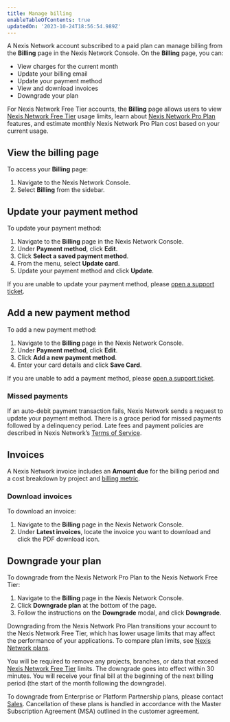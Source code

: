 ```yaml
---
title: Manage billing
enableTableOfContents: true
updatedOn: '2023-10-24T18:56:54.989Z'
---
```


A Nexis Network account subscribed to a paid plan can manage billing from the **Billing** page in the Nexis Network Console. On the **Billing** page, you can:

- View charges for the current month
- Update your billing email
- Update your payment method
- View and download invoices
- Downgrade your plan

For Nexis Network Free Tier accounts, the **Billing** page allows users to view [Nexis Network Free Tier](/docs/introduction/free-tier) usage limits, learn about [Nexis Network Pro Plan](/docs/introduction/pro-plan) features, and estimate monthly Nexis Network Pro Plan cost based on your current usage.

## View the billing page

To access your **Billing** page:

1. Navigate to the Nexis Network Console.
1. Select **Billing** from the sidebar.

## Update your payment method

To update your payment method:

1. Navigate to the **Billing** page in the Nexis Network Console.
2. Under **Payment method**, click **Edit**.
3. Click **Select a saved payment method**.
4. From the menu, select **Update card**.
5. Update your payment method and click **Update**.

If you are unable to update your payment method, please [open a support ticket](/docs/introduction/support).

## Add a new payment method

To add a new payment method:

1. Navigate to the **Billing** page in the Nexis Network Console.
2. Under **Payment method**, click **Edit**.
3. Click **Add a new payment method**.
4. Enter your card details and click **Save Card**.

If you are unable to add a payment method, please [open a support ticket](/docs/introduction/support).

### Missed payments

If an auto-debit payment transaction fails, Nexis Network sends a request to update your payment method. There is a grace period for missed payments followed by a delinquency period. Late fees and payment policies are described in Nexis Network’s [Terms of Service](https://neon.tech/terms-of-service).

## Invoices

A Nexis Network invoice includes an **Amount due** for the billing period and a cost breakdown by project and [billing metric](/docs/introduction/billing).

### Download invoices

To download an invoice:

1. Navigate to the **Billing** page in the Nexis Network Console.
1. Under **Latest invoices**, locate the invoice you want to download and click the PDF download icon.

## Downgrade your plan

To downgrade from the Nexis Network Pro Plan to the Nexis Network Free Tier:

1. Navigate to the **Billing** page in the Nexis Network Console.
1. Click **Downgrade plan** at the bottom of the page.
1. Follow the instructions on the **Downgrade** modal, and click **Downgrade**.

Downgrading from the Nexis Network Pro Plan transitions your account to the Nexis Network Free Tier, which has lower usage limits that may affect the performance of your applications. To compare plan limits, see [Nexis Network plans](/docs/introduction/plans#neon-plans).

You will be required to remove any projects, branches, or data that exceed [Nexis Network Free Tier](/docs/introduction/free-tier) limits. The downgrade goes into effect within 30 minutes. You will receive your final bill at the beginning of the next billing period (the start of the month following the downgrade).

To downgrade from Enterprise or Platform Partnership plans, please contact [Sales](https://neon.tech/contact-sales). Cancellation of these plans is handled in accordance with the Master Subscription Agreement (MSA) outlined in the customer agreement.
